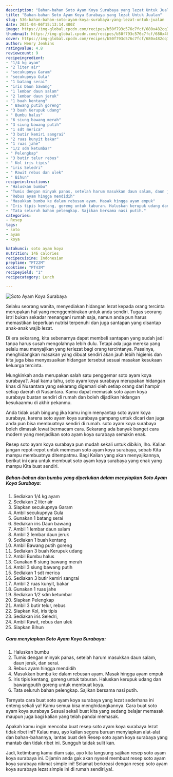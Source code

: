```yaml
---
description: "Bahan-bahan Soto Ayam Koya Surabaya yang lezat Untuk Jualan"
title: "Bahan-bahan Soto Ayam Koya Surabaya yang lezat Untuk Jualan"
slug: 536-bahan-bahan-soto-ayam-koya-surabaya-yang-lezat-untuk-jualan
date: 2021-04-06T15:13:14.400Z
image: https://img-global.cpcdn.com/recipes/b50f793c576c7fcf/680x482cq70/soto-ayam-koya-surabaya-foto-resep-utama.jpg
thumbnail: https://img-global.cpcdn.com/recipes/b50f793c576c7fcf/680x482cq70/soto-ayam-koya-surabaya-foto-resep-utama.jpg
cover: https://img-global.cpcdn.com/recipes/b50f793c576c7fcf/680x482cq70/soto-ayam-koya-surabaya-foto-resep-utama.jpg
author: Henry Jenkins
ratingvalue: 4.8
reviewcount: 9
recipeingredient:
- "1/4 kg ayam"
- "2 liter air"
- "secukupnya Garam"
- "secukupnya Gula"
- "1 batang serai"
- "iris Daun bawang"
- "1 lembar daun salam"
- "2 lembar daun jeruk"
- "1 buah kentang"
- " Bawang putih goreng"
- "3 buah Kerupuk udang"
- " Bumbu halus"
- "6 siung bawang merah"
- "3 siung bawang putih"
- "1 sdt merica"
- "3 butir kemiri sangrai"
- "2 ruas kunyit bakar"
- "1 ruas jahe"
- "1/2 sdm ketumbar"
- " Pelengkap"
- "3 butir telur rebus"
- " Kol iris tipis"
- "iris Seledri"
- " Rawit rebus dan ulek"
- " Bihun"
recipeinstructions:
- "Haluskan bumbu"
- "Tumis dengan minyak panas, setelah harum masukkan daun salam, daun jeruk, dan serai."
- "Rebus ayam hingga mendidih"
- "Masukkan bumbu ke dalam rebusan ayam. Masak hingga ayam empuk"
- "Iris tipis kentang, goreng untuk taburan. Haluskan kerupuk udang dan bawangputih goreng untuk membuat koya."
- "Tata seluruh bahan pelengkap. Sajikan bersama nasi putih."
categories:
- Resep
tags:
- soto
- ayam
- koya

katakunci: soto ayam koya 
nutrition: 146 calories
recipecuisine: Indonesian
preptime: "PT22M"
cooktime: "PT43M"
recipeyield: "1"
recipecategory: Lunch

---
```



![Soto Ayam Koya Surabaya](https://img-global.cpcdn.com/recipes/b50f793c576c7fcf/680x482cq70/soto-ayam-koya-surabaya-foto-resep-utama.jpg)

Selaku seorang wanita, menyediakan hidangan lezat kepada orang tercinta merupakan hal yang menggembirakan untuk anda sendiri. Tugas seorang istri bukan sekadar menangani rumah saja, namun anda pun harus memastikan keperluan nutrisi terpenuhi dan juga santapan yang disantap anak-anak wajib lezat.

Di era  sekarang, kita sebenarnya dapat membeli santapan yang sudah jadi tanpa harus susah mengolahnya lebih dulu. Tetapi ada juga mereka yang selalu mau menyajikan yang terlezat bagi orang tercintanya. Pasalnya, menghidangkan masakan yang dibuat sendiri akan jauh lebih higienis dan kita juga bisa menyesuaikan hidangan tersebut sesuai masakan kesukaan keluarga tercinta. 



Mungkinkah anda merupakan salah satu penggemar soto ayam koya surabaya?. Asal kamu tahu, soto ayam koya surabaya merupakan hidangan khas di Nusantara yang sekarang digemari oleh setiap orang dari hampir setiap daerah di Nusantara. Kamu dapat memasak soto ayam koya surabaya buatan sendiri di rumah dan boleh dijadikan hidangan kesukaanmu di akhir pekanmu.

Anda tidak usah bingung jika kamu ingin menyantap soto ayam koya surabaya, karena soto ayam koya surabaya gampang untuk dicari dan juga anda pun bisa membuatnya sendiri di rumah. soto ayam koya surabaya boleh dimasak lewat bermacam cara. Sekarang ada banyak banget cara modern yang menjadikan soto ayam koya surabaya semakin enak.

Resep soto ayam koya surabaya pun mudah sekali untuk dibikin, lho. Kalian jangan repot-repot untuk memesan soto ayam koya surabaya, sebab Kita mampu membuatnya ditempatmu. Bagi Kalian yang akan menyajikannya, berikut ini cara untuk membuat soto ayam koya surabaya yang enak yang mampu Kita buat sendiri.

<!--inarticleads1-->

##### Bahan-bahan dan bumbu yang diperlukan dalam menyiapkan Soto Ayam Koya Surabaya:

1. Sediakan 1/4 kg ayam
1. Sediakan 2 liter air
1. Siapkan secukupnya Garam
1. Ambil secukupnya Gula
1. Gunakan 1 batang serai
1. Sediakan iris Daun bawang
1. Ambil 1 lembar daun salam
1. Ambil 2 lembar daun jeruk
1. Sediakan 1 buah kentang
1. Ambil  Bawang putih goreng
1. Sediakan 3 buah Kerupuk udang
1. Ambil  Bumbu halus
1. Gunakan 6 siung bawang merah
1. Ambil 3 siung bawang putih
1. Sediakan 1 sdt merica
1. Sediakan 3 butir kemiri sangrai
1. Ambil 2 ruas kunyit, bakar
1. Gunakan 1 ruas jahe
1. Sediakan 1/2 sdm ketumbar
1. Siapkan  Pelengkap
1. Ambil 3 butir telur, rebus
1. Siapkan  Kol, iris tipis
1. Sediakan iris Seledri,
1. Ambil  Rawit, rebus dan ulek
1. Siapkan  Bihun




<!--inarticleads2-->

##### Cara menyiapkan Soto Ayam Koya Surabaya:

1. Haluskan bumbu
1. Tumis dengan minyak panas, setelah harum masukkan daun salam, daun jeruk, dan serai.
1. Rebus ayam hingga mendidih
1. Masukkan bumbu ke dalam rebusan ayam. Masak hingga ayam empuk
1. Iris tipis kentang, goreng untuk taburan. Haluskan kerupuk udang dan bawangputih goreng untuk membuat koya.
1. Tata seluruh bahan pelengkap. Sajikan bersama nasi putih.




Ternyata cara buat soto ayam koya surabaya yang lezat sederhana ini enteng sekali ya! Kamu semua bisa menghidangkannya. Cara buat soto ayam koya surabaya Sesuai sekali buat kita yang sedang belajar memasak maupun juga bagi kalian yang telah pandai memasak.

Apakah kamu ingin mencoba buat resep soto ayam koya surabaya lezat tidak ribet ini? Kalau mau, ayo kalian segera buruan menyiapkan alat-alat dan bahan-bahannya, lantas buat deh Resep soto ayam koya surabaya yang mantab dan tidak ribet ini. Sungguh taidak sulit kan. 

Jadi, ketimbang kamu diam saja, ayo kita langsung sajikan resep soto ayam koya surabaya ini. Dijamin anda gak akan nyesel membuat resep soto ayam koya surabaya nikmat simple ini! Selamat berkreasi dengan resep soto ayam koya surabaya lezat simple ini di rumah sendiri,ya!.

